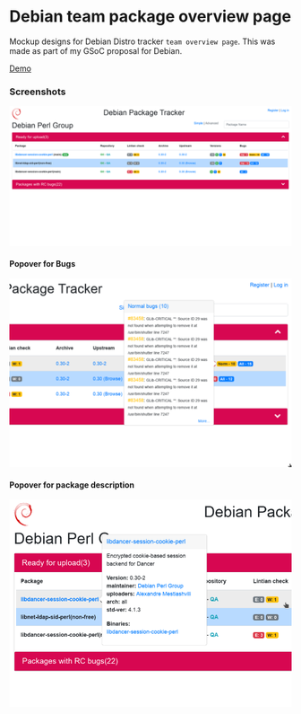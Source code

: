 # Debian team package overview page

Mockup designs for Debian Distro tracker ``team overview page``. 
This was made as part of my GSoC proposal for Debian.

[Demo](https://chirath02.github.io/debian-team-package-overview/)

### Screenshots

![Image 1](img/1.png)

#### Popover for Bugs

![Image 2](img/2.png)

#### Popover for package description

![Image 3](img/3.png)



